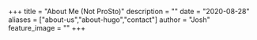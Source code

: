 +++
title = "About Me (Not ProSto)"
description = ""
date = "2020-08-28"
aliases = ["about-us","about-hugo","contact"]
author = "Josh"
feature_image = ""
+++

